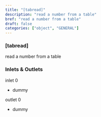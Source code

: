 ```yaml
---
title: "[tabread]"
description: "read a number from a table"
bref: "read a number from a table"
draft: false
categories: ["object", "GENERAL"]
---
```


### [tabread]

read a number from a table

### Inlets & Outlets

inlet 0

 - dummy

outlet 0

 - dummy
 
